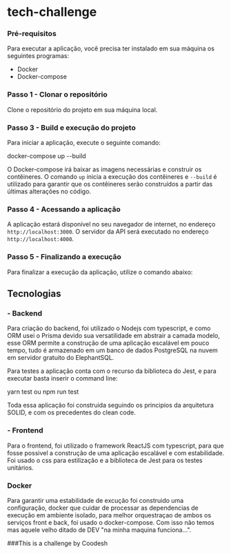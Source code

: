 # tech-challenge

### Pré-requisitos

Para executar a aplicação, você precisa ter instalado em sua máquina os seguintes programas:

- Docker
- Docker-compose

### Passo 1 - Clonar o repositório

Clone o repositório do projeto em sua máquina local.

### Passo 3 - Build e execução do projeto

Para iniciar a aplicação, execute o seguinte comando:

docker-compose up --build

O Docker-compose irá baixar as imagens necessárias e construir os contêineres. O comando `up` inicia a execução dos contêineres e `--build` é utilizado para garantir que os contêineres serão construídos a partir das últimas alterações no código.

### Passo 4 - Acessando a aplicação

A aplicação estará disponível no seu navegador de internet, no endereço `http://localhost:3000`. O servidor da API será executado no endereço `http://localhost:4000`.

### Passo 5 - Finalizando a execução

Para finalizar a execução da aplicação, utilize o comando abaixo:


## Tecnologias 

### - Backend

Para criação do backend, foi utilizado o Nodejs com typescript, e como ORM usei o Prisma devido sua versatilidade em abstrair a camada modelo, esse ORM permite a construção de uma aplicação escalável em pouco tempo, tudo é armazenado em um banco de dados PostgreSQL na nuvem em servidor gratuito do ElephantSQL. 

Para testes a aplicação conta com o recurso da biblioteca do Jest, e para executar basta inserir o command line:

yarn test ou npm run test

Toda essa aplicação foi construida seguindo os principios da arquitetura SOLID, e com os precedentes do clean code.
### - Frontend

Para o frontend, foi utilizado o framework ReactJS com typescript, para que fosse possivel a construção de uma aplicação escalável e com estabilidade. Foi usado o css para estilização e a biblioteca de Jest para os testes unitários.

### Docker
Para garantir uma estabilidade de excução foi construido uma configuração, docker que cuidar de processar as dependencias de execução em ambiente isolado, para melhor orquestraçao de ambos os serviços front e back, foi usado o docker-compose.
Com isso não temos mas aquele velho ditado de DEV "na minha maquina funciona...".

###This is a challenge by Coodesh